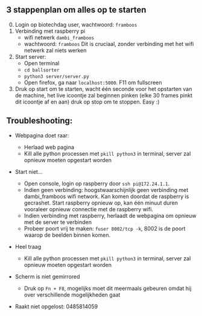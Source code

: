 ## 3 stappenplan om alles op te starten
0. Login op biotechdag user, wachtwoord: `framboos`
1. Verbinding met raspberry pi
    * wifi netwerk `dambi_framboos`
    * wachtwoord: `framboos`
    Dit is cruciaal, zonder verbinding met het wifi netwerk zal niets werken
2. Start server:
    * Open terminal
    * `cd ballsorter`
    * `python3 server/server.py`
    * Open firefox, ga naar `localhost:5000`. F11 om fullscreen
3. Druk op start om te starten, wacht één seconde voor het opstarten van de machine, het live icoontje zal beginnen pinken (elke 30 frames pinkt dit icoontje af en aan) druk op stop om te stoppen. Easy :)


## Troubleshooting:
* Webpagina doet raar:
    * Herlaad web pagina
    * Kill alle python processen met `pkill python3` in terminal, server zal opnieuw moeten opgestart worden

* Start niet…
    * Open console, login op raspberry door `ssh pi@172.24.1.1`. 
    * Indien geen verbinding: hoogstwaarschijnlijk geen verbinding met dambi_framboos wifi network. Kan komen doordat de raspberry is gecrashet. Start raspberry opnieuw op, kan één minuut duren vooraleer opnieuw connectie met de raspberry wifi.
    * Indien verbinding met raspberry, herlaadt de webpagina om opnieuw met de server te verbinden
    * Probeer poort vrij te maken: `fuser 8002/tcp -k`, 8002 is de poort waarop de beelden binnen komen.

* Heel traag
    * Kill alle python processen met `pkill python3` in terminal, server zal opnieuw moeten opgestart worden
    
* Scherm is niet gemirrored
    * Druk op `Fn + F8`, mogelijks moet dit meermaals gebeuren omdat hij over verschillende mogelijkheden gaat
    
* Raakt niet opgelost: 0485814059
